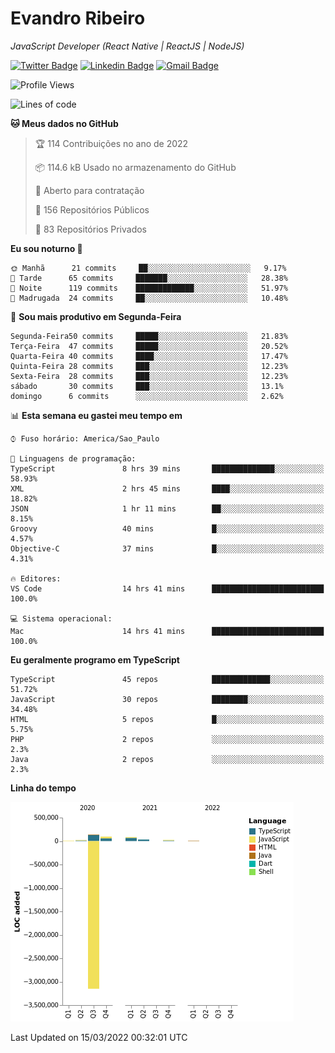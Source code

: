 # Evandro **Ribeiro**

*JavaScript Developer (React Native | ReactJS | NodeJS)*

[![Twitter Badge](https://img.shields.io/badge/-@ribeiroevandro-201B2D?style=flat-square&labelColor=201B2D&logo=twitter&logoColor=white&link=https://twitter.com/ribeiroevandro)](https://twitter.com/ribeiroevandro) 
[![Linkedin Badge](https://img.shields.io/badge/-Evandro%20Ribeiro-201B2D?style=flat-square&logo=Linkedin&logoColor=white&link=https://www.linkedin.com/in/ribeiroevandro)](https://www.linkedin.com/in/ribeiroevandro) 
[![Gmail Badge](https://img.shields.io/badge/-oi@ribeiroevandro.com.br-201B2D?style=flat-square&logo=Gmail&logoColor=white&link=mailto:oi@ribeiroevandro.com.br)](mailto:oi@ribeiroevandro.com.br)


<!--START_SECTION:waka-->
![Profile Views](http://img.shields.io/badge/Visualizac%C3%B5es%20do%20perfil-1-blue)

![Lines of code](https://img.shields.io/badge/Desde%20o%20Hello%20World%20eu%20escrevi--3%20Million%20linhas%20de%20c%C3%B3digo-blue)

**🐱 Meus dados no GitHub** 

> 🏆 114 Contribuições no ano de 2022
 > 
> 📦 114.6 kB Usado no armazenamento do GitHub 
 > 
> 💼 Aberto para contratação
 > 
> 📜 156 Repositórios Públicos 
 > 
> 🔑 83 Repositórios Privados  
 > 
**Eu sou noturno 🦉** 

```text
🌞 Manhã      21 commits     ██░░░░░░░░░░░░░░░░░░░░░░░   9.17% 
🌆 Tarde      65 commits     ███████░░░░░░░░░░░░░░░░░░   28.38% 
🌃 Noite      119 commits    █████████████░░░░░░░░░░░░   51.97% 
🌙 Madrugada  24 commits     ██░░░░░░░░░░░░░░░░░░░░░░░   10.48%

```
📅 **Sou mais produtivo em Segunda-Feira** 

```text
Segunda-Feira50 commits     █████░░░░░░░░░░░░░░░░░░░░   21.83% 
Terça-Feira  47 commits     █████░░░░░░░░░░░░░░░░░░░░   20.52% 
Quarta-Feira 40 commits     ████░░░░░░░░░░░░░░░░░░░░░   17.47% 
Quinta-Feira 28 commits     ███░░░░░░░░░░░░░░░░░░░░░░   12.23% 
Sexta-Feira  28 commits     ███░░░░░░░░░░░░░░░░░░░░░░   12.23% 
sábado       30 commits     ███░░░░░░░░░░░░░░░░░░░░░░   13.1% 
domingo      6 commits      ░░░░░░░░░░░░░░░░░░░░░░░░░   2.62%

```


📊 **Esta semana eu gastei meu tempo em** 

```text
⌚︎ Fuso horário: America/Sao_Paulo

💬 Linguagens de programação: 
TypeScript               8 hrs 39 mins       ██████████████░░░░░░░░░░░   58.93% 
XML                      2 hrs 45 mins       ████░░░░░░░░░░░░░░░░░░░░░   18.82% 
JSON                     1 hr 11 mins        ██░░░░░░░░░░░░░░░░░░░░░░░   8.15% 
Groovy                   40 mins             █░░░░░░░░░░░░░░░░░░░░░░░░   4.57% 
Objective-C              37 mins             █░░░░░░░░░░░░░░░░░░░░░░░░   4.31%

🔥 Editores: 
VS Code                  14 hrs 41 mins      █████████████████████████   100.0%

💻 Sistema operacional: 
Mac                      14 hrs 41 mins      █████████████████████████   100.0%

```

**Eu geralmente programo em TypeScript** 

```text
TypeScript               45 repos            █████████████░░░░░░░░░░░░   51.72% 
JavaScript               30 repos            ████████░░░░░░░░░░░░░░░░░   34.48% 
HTML                     5 repos             █░░░░░░░░░░░░░░░░░░░░░░░░   5.75% 
PHP                      2 repos             ░░░░░░░░░░░░░░░░░░░░░░░░░   2.3% 
Java                     2 repos             ░░░░░░░░░░░░░░░░░░░░░░░░░   2.3%

```


**Linha do tempo**

![Chart not found](https://raw.githubusercontent.com/ribeiroevandro/ribeiroevandro/master/charts/bar_graph.png) 


 Last Updated on 15/03/2022 00:32:01 UTC
<!--END_SECTION:waka-->
